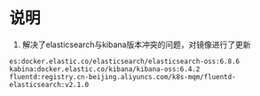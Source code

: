 # 说明
1. 解决了elasticsearch与kibana版本冲突的问题，对镜像进行了更新
```
es:docker.elastic.co/elasticsearch/elasticsearch-oss:6.8.6
kabina:docker.elastic.co/kibana/kibana-oss:6.4.2
fluentd:registry.cn-beijing.aliyuncs.com/k8s-mqm/fluentd-elasticsearch:v2.1.0
```